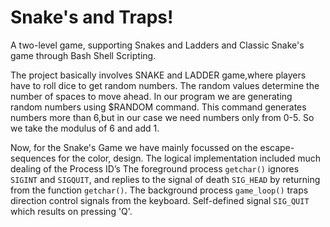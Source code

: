 # Snake's and Traps!
A two-level game, supporting Snakes and Ladders and Classic Snake's game through Bash Shell Scripting.

The project basically involves SNAKE and LADDER game,where players have to roll dice to get random numbers.
The random values determine the number of spaces to move ahead. 
In our program we are generating random numbers using $RANDOM command.
This command generates numbers more than 6,but in our case we need numbers only from 0-5.
So we take the modulus of 6 and add 1.

Now, for the Snake's Game we have mainly focussed on the escape-sequences for the color, design. 
The logical implementation included much dealing of the Process ID’s
The foreground process `getchar()` ignores `SIGINT` and `SIGQUIT`, and replies to the signal of death `SIG_HEAD` by returning from the function `getchar()`. 
The background process `game_loop()` traps direction control signals from the keyboard.
Self-defined signal `SIG_QUIT` which results on pressing 'Q'.
